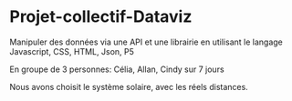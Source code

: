 # Projet-collectif-Dataviz
Manipuler des données via une API et une librairie en utilisant le langage Javascript, CSS, HTML, Json, P5

En groupe de 3 personnes: Célia, Allan, Cindy sur 7 jours

Nous avons choisit le système solaire, avec les réels distances.
